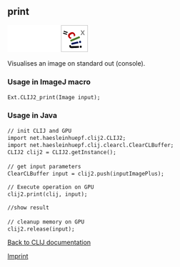 ## print
<img src="images/mini_empty_logo.png"/><img src="images/mini_empty_logo.png"/><img src="images/mini_clijx_logo.png"/>

Visualises an image on standard out (console).

### Usage in ImageJ macro
```
Ext.CLIJ2_print(Image input);
```


### Usage in Java
```
// init CLIJ and GPU
import net.haesleinhuepf.clij2.CLIJ2;
import net.haesleinhuepf.clij.clearcl.ClearCLBuffer;
CLIJ2 clij2 = CLIJ2.getInstance();

// get input parameters
ClearCLBuffer input = clij2.push(inputImagePlus);
```

```
// Execute operation on GPU
clij2.print(clij, input);
```

```
//show result

// cleanup memory on GPU
clij2.release(input);
```


[Back to CLIJ documentation](https://clij.github.io/)

[Imprint](https://clij.github.io/imprint)
